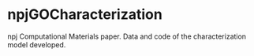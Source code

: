 # npjGOCharacterization
npj Computational Materials paper. Data and code of the characterization model developed.
